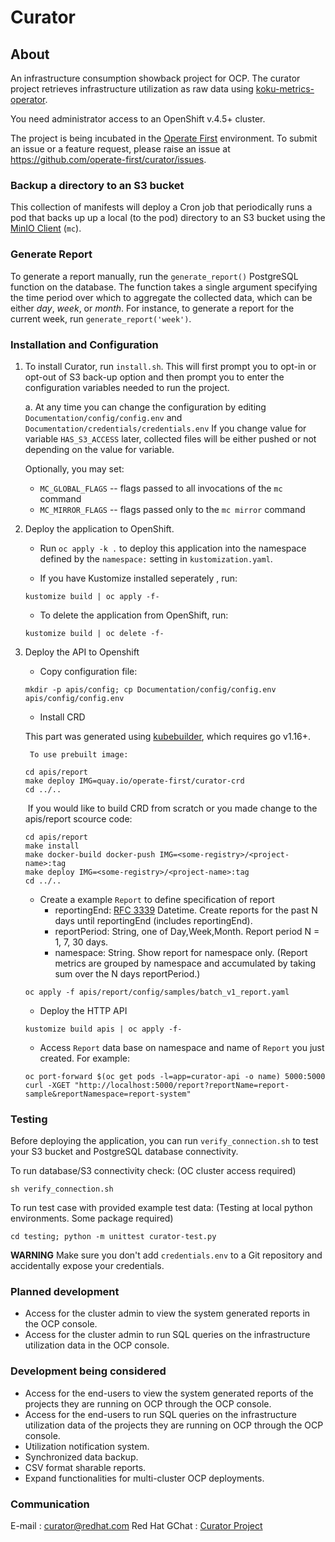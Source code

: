 # **Curator**

## About
An infrastructure consumption showback project for OCP. The curator project retrieves infrastructure utilization as raw data using [koku-metrics-operator](https://github.com/project-koku/koku-metrics-operator).

You need administrator access to an OpenShift v.4.5+ cluster. 

The project is being incubated in the [Operate First](https://www.operate-first.cloud/) environment. To submit an issue or a feature request, please raise an issue at https://github.com/operate-first/curator/issues. 


### Backup a directory to an S3 bucket
This collection of manifests will deploy a Cron job that periodically runs a pod that backs up up a local (to the pod) directory
to an S3 bucket using the [MinIO Client][] (`mc`).

[minio client]: https://docs.min.io/docs/minio-client-complete-guide.html

### Generate Report
To generate a report manually, run the `generate_report()` PostgreSQL function on the database. The function takes a single argument specifying the time period over which to aggregate the collected data, which can be either *day*, *week*, or *month*. For instance, to generate a report for the current week, run `generate_report('week')`.

### Installation and Configuration
1. To install Curator, run `install.sh`. This will first prompt you to opt-in or opt-out of S3 back-up option and then prompt you to enter the configuration variables needed to run the project.

      a. At any time you can change the configuration by editing `Documentation/config/config.env` and `Documentation/credentials/credentials.env`
         If you change value for variable `HAS_S3_ACCESS` later, collected files will be either pushed or not depending on the value for variable.

   Optionally, you may set:

     - `MC_GLOBAL_FLAGS` -- flags passed to all invocations of the
       `mc` command
     - `MC_MIRROR_FLAGS` -- flags passed only to the `mc mirror`
       command

2. Deploy the application to OpenShift.

    - Run `oc apply -k .` to deploy this application into the
      namespace defined by the `namespace:` setting in
      `kustomization.yaml`.
	
    - If you have Kustomize installed seperately , run:

    ```
    kustomize build | oc apply -f-
    ```

    - To delete the application from OpenShift, run:

    ```
    kustomize build | oc delete -f-
    ```

3. Deploy the API to Openshift
    - Copy configuration file:
    ``` shell
    mkdir -p apis/config; cp Documentation/config/config.env apis/config/config.env
    ```
    - Install CRD
	
	This part was generated using [kubebuilder](https://github.com/kubernetes-sigs/kubebuilder), which requires go v1.16+.
	
        To use prebuilt image: 

    ```shell
    cd apis/report
    make deploy IMG=quay.io/operate-first/curator-crd
    cd ../..
    ```

    ​	If you would like to build CRD from scratch or you made change to the apis/report scource code:

    ``` shell
    cd apis/report
    make install
    make docker-build docker-push IMG=<some-registry>/<project-name>:tag
    make deploy IMG=<some-registry>/<project-name>:tag
    cd ../..
    ```
    - Create a example `Report` to define specification of report
        - reportingEnd: [RFC 3339](https://datatracker.ietf.org/doc/html/rfc3339) Datetime. Create reports for the past N days until reportingEnd (includes reportingEnd).
        - reportPeriod: String, one of Day,Week,Month. Report period N = 1, 7, 30 days. 
        - namespace: String. Show report for namespace only. (Report metrics are grouped by namespace and accumulated by taking sum over the N days reportPeriod.)
    ``` shell 
    oc apply -f apis/report/config/samples/batch_v1_report.yaml
    ```
    - Deploy the HTTP API
    ``` shell
    kustomize build apis | oc apply -f-
    ```
    - Access `Report` data base on namespace and name of `Report` you just created. For example:
    ```shell
    oc port-forward $(oc get pods -l=app=curator-api -o name) 5000:5000
    curl -XGET "http://localhost:5000/report?reportName=report-sample&reportNamespace=report-system"
    ```

### Testing

Before deploying the application, you can run `verify_connection.sh` to test your S3 bucket and PostgreSQL database connectivity. 

To run database/S3 connectivity check: (OC cluster access required)
```shell
sh verify_connection.sh
```

To run test case with provided example test data: (Testing at local python environments. Some package required)
```shell
cd testing; python -m unittest curator-test.py
```


**WARNING** Make sure you don't add `credentials.env` to a Git
repository and accidentally expose your credentials.

[docker image]: https://hub.docker.com/r/minio/mc/
[s3cmd]: https://s3tools.org/s3cmd

### Planned development

+ Access for the cluster admin to view the system generated reports in the OCP console. 
+ Access for the cluster admin to run SQL queries on the infrastructure utilization data in the OCP console. 


### Development being considered
+ Access for the end-users to view the system generated reports of the projects they are running on OCP through the OCP console. 
+ Access for the end-users to run SQL queries on the infrastructure utilization data of the projects they are running on OCP through the OCP console. 
+ Utilization notification system. 
+ Synchronized data backup. 
+ CSV format sharable reports. 
+ Expand functionalities for multi-cluster OCP deployments.

### Communication
E-mail : curator@redhat.com Red Hat GChat : [Curator Project](https://join.slack.com/t/operatefirst/shared_invite/zt-o2gn4wn8-O39g7sthTAuPCvaCNRnLww)
